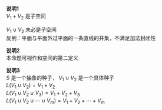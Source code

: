 **说明1**  
 $V_1+V_2$ 是子空间  
  
 $V_1\cup V_2$ 未必是子空间  
反例：平面与平面外过平面的一条直线的并集，不满足加法封闭性  
  
**说明2**  
本命题可视作和空间的第二定义  
  
**说明3**  
 $S$ 是一个抽象的种子， $V_1\cup V_2$ 是一个具体种子  
 $L(V_1\cup V_2)=V_1+V_2$  
 $L(V_1\cup V_2\cup V_3)=V_1+V_2+V_3$  
 $L(V_1\cup V_2\cup\cdots\cup V_m)  
=V_1+V_2+\cdots+V_m$  
